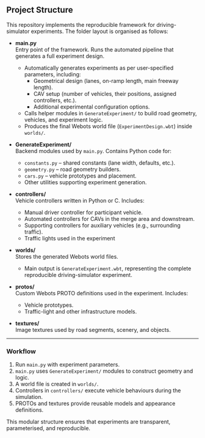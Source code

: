 ## Project Structure

This repository implements the reproducible framework for driving-simulator experiments. The folder layout is organised as follows:

- **main.py**  
  Entry point of the framework. Runs the automated pipeline that generates a full experiment design.  
  - Automatically generates experiments as per user-specified parameters, including:  
    - Geometrical design (lanes, on-ramp length, main freeway length).  
    - CAV setup (number of vehicles, their positions, assigned controllers, etc.).  
    - Additional experimental configuration options.  
  - Calls helper modules in `GenerateExperiment/` to build road geometry, vehicles, and experiment logic.  
  - Produces the final Webots world file (`ExperimentDesign.wbt`) inside `worlds/`.


- **GenerateExperiment/**  
  Backend modules used by `main.py`. Contains Python code for:
  - `constants.py` – shared constants (lane width, defaults, etc.).  
  - `geometry.py` – road geometry builders.  
  - `cars.py` – vehicle prototypes and placement.  
  - Other utilities supporting experiment generation.  

- **controllers/**  
  Vehicle controllers written in Python or C. Includes:
  - Manual driver controller for participant vehicle.  
  - Automated controllers for CAVs in the merge area and downstream.  
  - Supporting controllers for auxiliary vehicles (e.g., surrounding traffic).
  - Traffic lights used in the experiment

- **worlds/**  
  Stores the generated Webots world files.  
  - Main output is `GenerateExperiment.wbt`, representing the complete reproducible driving-simulator experiment.

- **protos/**  
  Custom Webots PROTO definitions used in the experiment. Includes:
  - Vehicle prototypes.  
  - Traffic-light and other infrastructure models.  

- **textures/**  
  Image textures used by road segments, scenery, and objects.  

---

### Workflow
1. Run `main.py` with experiment parameters.  
2. `main.py` uses `GenerateExperiment/` modules to construct geometry and logic.  
3. A world file is created in `worlds/`.  
4. Controllers in `controllers/` execute vehicle behaviours during the simulation.  
5. PROTOs and textures provide reusable models and appearance definitions.  

This modular structure ensures that experiments are transparent, parameterised, and reproducible.
